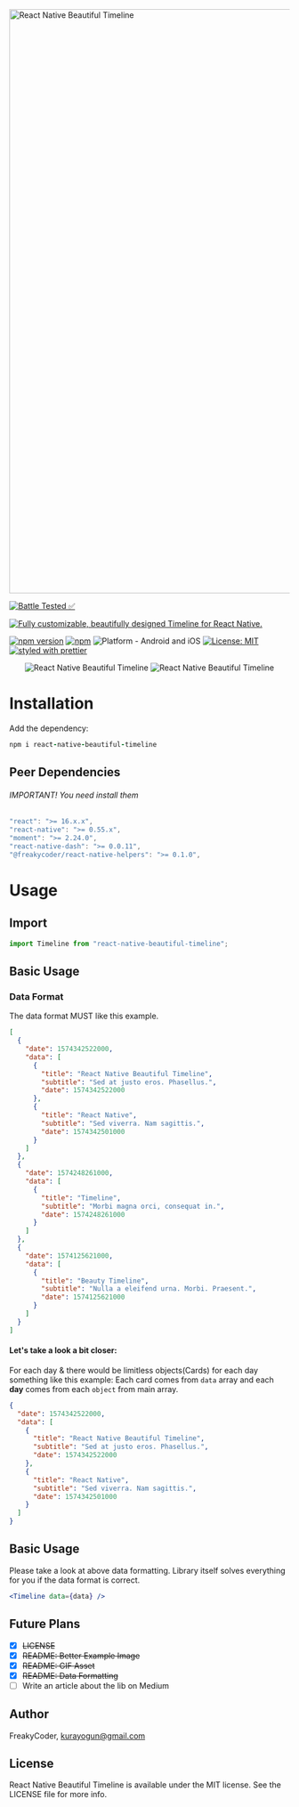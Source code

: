 <img alt="React Native Beautiful Timeline" src="assets/logo.png" width="1050"/>

[![Battle Tested ✅](https://img.shields.io/badge/-Battle--Tested%20%E2%9C%85-03666e?style=for-the-badge)](https://github.com/WrathChaos/react-native-beautiful-timeline)

[![Fully customizable, beautifully designed Timeline for React Native.](https://img.shields.io/badge/-Fully%20customizable%2C%20beautifully%20designed%20Timeline%20for%20React%20Native.-lightgrey?style=for-the-badge)](https://github.com/WrathChaos/react-native-beautiful-timeline)

[![npm version](https://img.shields.io/npm/v/react-native-beautiful-timeline.svg?style=for-the-badge)](https://www.npmjs.com/package/react-native-beautiful-timeline)
[![npm](https://img.shields.io/npm/dt/react-native-beautiful-timeline.svg?style=for-the-badge)](https://www.npmjs.com/package/react-native-beautiful-timeline)
![Platform - Android and iOS](https://img.shields.io/badge/platform-Android%20%7C%20iOS-blue.svg?style=for-the-badge)
[![License: MIT](https://img.shields.io/badge/License-MIT-green.svg?style=for-the-badge)](https://opensource.org/licenses/MIT)
[![styled with prettier](https://img.shields.io/badge/styled_with-prettier-ff69b4.svg?style=for-the-badge)](https://github.com/prettier/prettier)

<p align="center">
  <img alt="React Native Beautiful Timeline"
        src="assets/Screenshots/example.gif" />
  <img alt="React Native Beautiful Timeline"
        src="assets/Screenshots/example.png" />
</p>

# Installation

Add the dependency:

```ruby
npm i react-native-beautiful-timeline
```

## Peer Dependencies

###### IMPORTANT! You need install them

```js
"react": ">= 16.x.x",
"react-native": ">= 0.55.x",
"moment": ">= 2.24.0",
"react-native-dash": ">= 0.0.11",
"@freakycoder/react-native-helpers": ">= 0.1.0",
```

# Usage

## Import

```js
import Timeline from "react-native-beautiful-timeline";
```

## Basic Usage

### Data Format

The data format MUST like this example.

```json
[
  {
    "date": 1574342522000,
    "data": [
      {
        "title": "React Native Beautiful Timeline",
        "subtitle": "Sed at justo eros. Phasellus.",
        "date": 1574342522000
      },
      {
        "title": "React Native",
        "subtitle": "Sed viverra. Nam sagittis.",
        "date": 1574342501000
      }
    ]
  },
  {
    "date": 1574248261000,
    "data": [
      {
        "title": "Timeline",
        "subtitle": "Morbi magna orci, consequat in.",
        "date": 1574248261000
      }
    ]
  },
  {
    "date": 1574125621000,
    "data": [
      {
        "title": "Beauty Timeline",
        "subtitle": "Nulla a eleifend urna. Morbi. Praesent.",
        "date": 1574125621000
      }
    ]
  }
]
```

#### Let's take a look a bit closer:

For each day & there would be limitless objects(Cards) for each day something like this example:
Each card comes from `data` array and each **day** comes from each `object` from main array.

```json
{
  "date": 1574342522000,
  "data": [
    {
      "title": "React Native Beautiful Timeline",
      "subtitle": "Sed at justo eros. Phasellus.",
      "date": 1574342522000
    },
    {
      "title": "React Native",
      "subtitle": "Sed viverra. Nam sagittis.",
      "date": 1574342501000
    }
  ]
}
```

## Basic Usage

Please take a look at above data formatting. Library itself solves everything for you if the data format is correct.

```jsx
<Timeline data={data} />
```

## Future Plans

- [x] ~~LICENSE~~
- [x] ~~README: Better Example Image~~
- [x] ~~README: GIF Asset~~
- [x] ~~README: Data Formatting~~
- [ ] Write an article about the lib on Medium

## Author

FreakyCoder, kurayogun@gmail.com

## License

React Native Beautiful Timeline is available under the MIT license. See the LICENSE file for more info.
